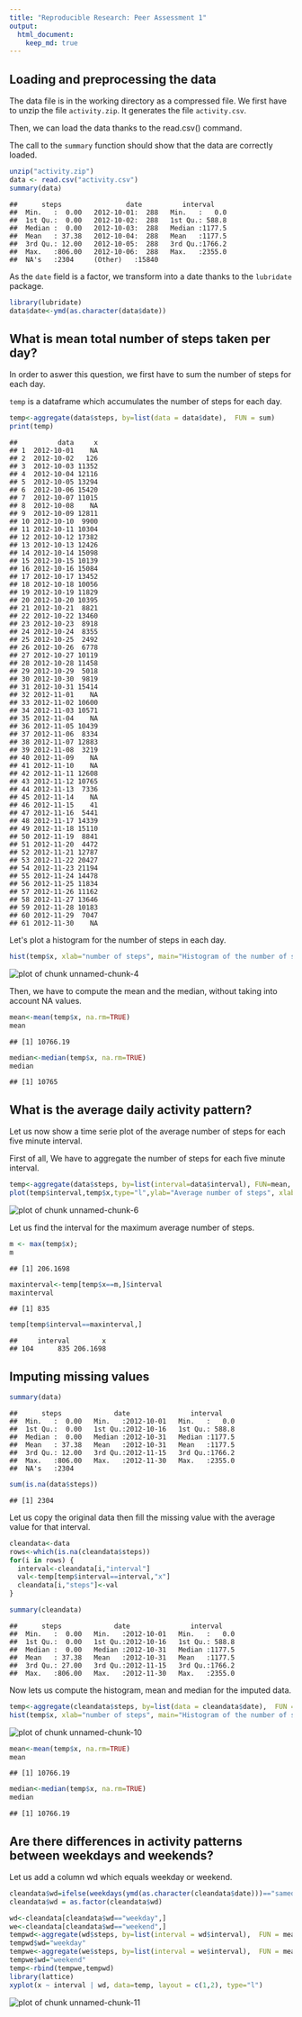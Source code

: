 ```yaml
---
title: "Reproducible Research: Peer Assessment 1"
output: 
  html_document:
    keep_md: true
---
```



## Loading and preprocessing the data

The data file is in the working directory as a compressed file. We first have to unzip the file `activity.zip`.
It generates the file `activity.csv`.

Then, we can load the data thanks to the read.csv() command.

The call to the `summary` function should show that the data are correctly loaded.


```r
unzip("activity.zip")
data <- read.csv("activity.csv")
summary(data)
```

```
##      steps                date          interval     
##  Min.   :  0.00   2012-10-01:  288   Min.   :   0.0  
##  1st Qu.:  0.00   2012-10-02:  288   1st Qu.: 588.8  
##  Median :  0.00   2012-10-03:  288   Median :1177.5  
##  Mean   : 37.38   2012-10-04:  288   Mean   :1177.5  
##  3rd Qu.: 12.00   2012-10-05:  288   3rd Qu.:1766.2  
##  Max.   :806.00   2012-10-06:  288   Max.   :2355.0  
##  NA's   :2304     (Other)   :15840
```

As the `date` field is a factor, we transform into a date thanks to the `lubridate` package.


```r
library(lubridate)
data$date<-ymd(as.character(data$date))
```

## What is mean total number of steps taken per day?

In order to aswer this question, we first have to sum the number of steps for each day.

`temp` is a dataframe which accumulates the number of steps for each day.

```r
temp<-aggregate(data$steps, by=list(data = data$date),  FUN = sum)
print(temp)
```

```
##          data     x
## 1  2012-10-01    NA
## 2  2012-10-02   126
## 3  2012-10-03 11352
## 4  2012-10-04 12116
## 5  2012-10-05 13294
## 6  2012-10-06 15420
## 7  2012-10-07 11015
## 8  2012-10-08    NA
## 9  2012-10-09 12811
## 10 2012-10-10  9900
## 11 2012-10-11 10304
## 12 2012-10-12 17382
## 13 2012-10-13 12426
## 14 2012-10-14 15098
## 15 2012-10-15 10139
## 16 2012-10-16 15084
## 17 2012-10-17 13452
## 18 2012-10-18 10056
## 19 2012-10-19 11829
## 20 2012-10-20 10395
## 21 2012-10-21  8821
## 22 2012-10-22 13460
## 23 2012-10-23  8918
## 24 2012-10-24  8355
## 25 2012-10-25  2492
## 26 2012-10-26  6778
## 27 2012-10-27 10119
## 28 2012-10-28 11458
## 29 2012-10-29  5018
## 30 2012-10-30  9819
## 31 2012-10-31 15414
## 32 2012-11-01    NA
## 33 2012-11-02 10600
## 34 2012-11-03 10571
## 35 2012-11-04    NA
## 36 2012-11-05 10439
## 37 2012-11-06  8334
## 38 2012-11-07 12883
## 39 2012-11-08  3219
## 40 2012-11-09    NA
## 41 2012-11-10    NA
## 42 2012-11-11 12608
## 43 2012-11-12 10765
## 44 2012-11-13  7336
## 45 2012-11-14    NA
## 46 2012-11-15    41
## 47 2012-11-16  5441
## 48 2012-11-17 14339
## 49 2012-11-18 15110
## 50 2012-11-19  8841
## 51 2012-11-20  4472
## 52 2012-11-21 12787
## 53 2012-11-22 20427
## 54 2012-11-23 21194
## 55 2012-11-24 14478
## 56 2012-11-25 11834
## 57 2012-11-26 11162
## 58 2012-11-27 13646
## 59 2012-11-28 10183
## 60 2012-11-29  7047
## 61 2012-11-30    NA
```

Let's plot a histogram for the number of steps in each day.

```r
hist(temp$x, xlab="number of steps", main="Histogram of the number of steps by day")
```

![plot of chunk unnamed-chunk-4](figure/unnamed-chunk-4-1.png) 


Then, we have to compute the mean and the median, without taking into account NA values.

```r
mean<-mean(temp$x, na.rm=TRUE)
mean
```

```
## [1] 10766.19
```

```r
median<-median(temp$x, na.rm=TRUE)
median
```

```
## [1] 10765
```


## What is the average daily activity pattern?

Let us now show a time serie plot of the average number of steps for each five minute interval.

First of all, We have to aggregate the number of steps for each five minute interval.


```r
temp<-aggregate(data$steps, by=list(interval=data$interval), FUN=mean, na.rm = TRUE)
plot(temp$interval,temp$x,type="l",ylab="Average number of steps", xlab="Five minute interval of the day")
```

![plot of chunk unnamed-chunk-6](figure/unnamed-chunk-6-1.png) 

Let us find the interval for the maximum average number of steps.


```r
m <- max(temp$x);
m
```

```
## [1] 206.1698
```

```r
maxinterval<-temp[temp$x==m,]$interval
maxinterval
```

```
## [1] 835
```

```r
temp[temp$interval==maxinterval,]
```

```
##     interval        x
## 104      835 206.1698
```


## Imputing missing values


```r
summary(data)
```

```
##      steps             date               interval     
##  Min.   :  0.00   Min.   :2012-10-01   Min.   :   0.0  
##  1st Qu.:  0.00   1st Qu.:2012-10-16   1st Qu.: 588.8  
##  Median :  0.00   Median :2012-10-31   Median :1177.5  
##  Mean   : 37.38   Mean   :2012-10-31   Mean   :1177.5  
##  3rd Qu.: 12.00   3rd Qu.:2012-11-15   3rd Qu.:1766.2  
##  Max.   :806.00   Max.   :2012-11-30   Max.   :2355.0  
##  NA's   :2304
```

```r
sum(is.na(data$steps))
```

```
## [1] 2304
```

Let us copy the original data then fill the missing value with the average value for that interval. 


```r
cleandata<-data
rows<-which(is.na(cleandata$steps))
for(i in rows) {
  interval<-cleandata[i,"interval"]
  val<-temp[temp$interval==interval,"x"]
  cleandata[i,"steps"]<-val
}

summary(cleandata)
```

```
##      steps             date               interval     
##  Min.   :  0.00   Min.   :2012-10-01   Min.   :   0.0  
##  1st Qu.:  0.00   1st Qu.:2012-10-16   1st Qu.: 588.8  
##  Median :  0.00   Median :2012-10-31   Median :1177.5  
##  Mean   : 37.38   Mean   :2012-10-31   Mean   :1177.5  
##  3rd Qu.: 27.00   3rd Qu.:2012-11-15   3rd Qu.:1766.2  
##  Max.   :806.00   Max.   :2012-11-30   Max.   :2355.0
```

Now lets us compute the histogram, mean and median for the imputed data.


```r
temp<-aggregate(cleandata$steps, by=list(data = cleandata$date),  FUN = sum)
hist(temp$x, xlab="number of steps", main="Histogram of the number of steps by day")
```

![plot of chunk unnamed-chunk-10](figure/unnamed-chunk-10-1.png) 

```r
mean<-mean(temp$x, na.rm=TRUE)
mean
```

```
## [1] 10766.19
```

```r
median<-median(temp$x, na.rm=TRUE)
median
```

```
## [1] 10766.19
```

## Are there differences in activity patterns between weekdays and weekends?

Let us add a column wd which equals weekday or weekend.


```r
cleandata$wd=ifelse(weekdays(ymd(as.character(cleandata$date)))=="samedi"|weekdays(ymd(as.character(cleandata$date)))=="dimanche","weekend","weekday")
cleandata$wd = as.factor(cleandata$wd)

wd<-cleandata[cleandata$wd=="weekday",]
we<-cleandata[cleandata$wd=="weekend",]
tempwd<-aggregate(wd$steps, by=list(interval = wd$interval),  FUN = mean, na.rm=TRUE)
tempwd$wd="weekday"
tempwe<-aggregate(we$steps, by=list(interval = we$interval),  FUN = mean, na.rm=TRUE)
tempwe$wd="weekend"
temp<-rbind(tempwe,tempwd)
library(lattice)
xyplot(x ~ interval | wd, data=temp, layout = c(1,2), type="l")
```

![plot of chunk unnamed-chunk-11](figure/unnamed-chunk-11-1.png) 
